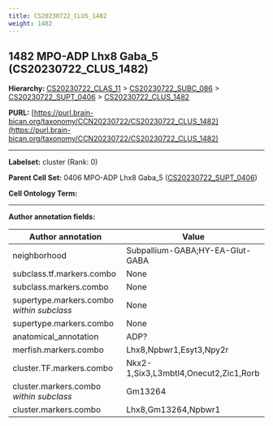 ```yaml
---
title: CS20230722_CLUS_1482
weight: 1482
---
```

## 1482 MPO-ADP Lhx8 Gaba_5 (CS20230722_CLUS_1482)
<b>Hierarchy: </b>
[CS20230722_CLAS_11](../CS20230722_CLAS_11) >
[CS20230722_SUBC_086](../CS20230722_SUBC_086) >
[CS20230722_SUPT_0406](../CS20230722_SUPT_0406) >
[CS20230722_CLUS_1482](../CS20230722_CLUS_1482)

**PURL:** [https://purl.brain-bican.org/taxonomy/CCN20230722/CS20230722_CLUS_1482](https://purl.brain-bican.org/taxonomy/CCN20230722/CS20230722_CLUS_1482)

---


**Labelset:** cluster (Rank: 0)

**Parent Cell Set:** 0406 MPO-ADP Lhx8 Gaba_5 ([CS20230722_SUPT_0406](../CS20230722_SUPT_0406))



**Cell Ontology Term:** 

[MARKER GENES.]: #


---

[TRANSFERRED ANNOTATIONS.]: #


[AUTHOR ANNOTATION FIELDS.]: #


**Author annotation fields:**

| Author annotation | Value |
|-------------------|-------|
|neighborhood|Subpallium-GABA;HY-EA-Glut-GABA|
|subclass.tf.markers.combo|None|
|subclass.markers.combo|None|
|supertype.markers.combo _within subclass_|None|
|supertype.markers.combo|None|
|anatomical_annotation|ADP?|
|merfish.markers.combo|Lhx8,Npbwr1,Esyt3,Npy2r|
|cluster.TF.markers.combo|Nkx2-1,Six3,L3mbtl4,Onecut2,Zic1,Rorb|
|cluster.markers.combo _within subclass_|Gm13264|
|cluster.markers.combo|Lhx8,Gm13264,Npbwr1|
